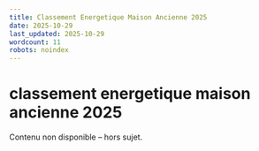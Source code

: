 ```yaml
---
title: Classement Energetique Maison Ancienne 2025
date: 2025-10-29
last_updated: 2025-10-29
wordcount: 11
robots: noindex
---
```


# classement energetique maison ancienne 2025

Contenu non disponible – hors sujet.